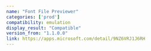 ```yaml
---
name: "Font File Previewer"
categories: ['prod']
compatibility: emulation
display_result: "Compatible"
version_from: "1.1.0.0"
link: https://apps.microsoft.com/detail/9NZ6VRJ1J6RH
---
```

